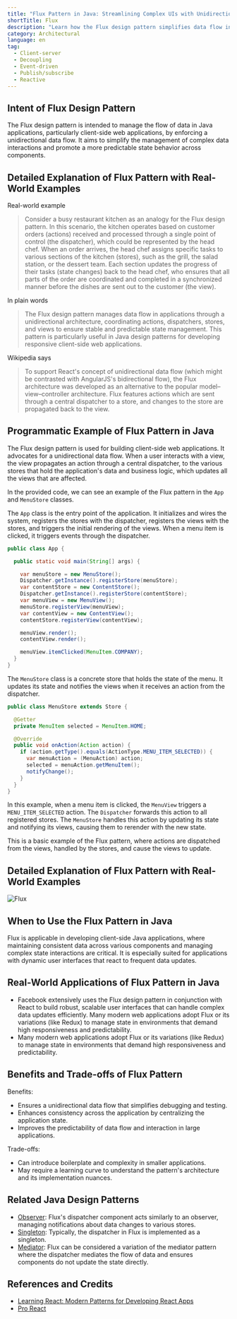 ```yaml
---
title: "Flux Pattern in Java: Streamlining Complex UIs with Unidirectional Data Flow"
shortTitle: Flux
description: "Learn how the Flux design pattern simplifies data flow in Java applications through unidirectional architecture. Explore examples, benefits, and real-world applications."
category: Architectural
language: en
tag:
  - Client-server
  - Decoupling
  - Event-driven
  - Publish/subscribe
  - Reactive
---
```


## Intent of Flux Design Pattern

The Flux design pattern is intended to manage the flow of data in Java applications, particularly client-side web
applications, by enforcing a unidirectional data flow. It aims to simplify the management of complex data interactions
and promote a more predictable state behavior across components.

## Detailed Explanation of Flux Pattern with Real-World Examples

Real-world example

> Consider a busy restaurant kitchen as an analogy for the Flux design pattern. In this scenario, the kitchen operates
> based on customer orders (actions) received and processed through a single point of control (the dispatcher), which
> could be represented by the head chef. When an order arrives, the head chef assigns specific tasks to various sections
> of the kitchen (stores), such as the grill, the salad station, or the dessert team. Each section updates the progress of
> their tasks (state changes) back to the head chef, who ensures that all parts of the order are coordinated and completed
> in a synchronized manner before the dishes are sent out to the customer (the view).

In plain words

> The Flux design pattern manages data flow in applications through a unidirectional architecture, coordinating actions,
> dispatchers, stores, and views to ensure stable and predictable state management. This pattern is particularly useful in
> Java design patterns for developing responsive client-side web applications.

Wikipedia says

> To support React's concept of unidirectional data flow (which might be contrasted with AngularJS's bidirectional
> flow), the Flux architecture was developed as an alternative to the popular model–view–controller architecture. Flux
> features actions which are sent through a central dispatcher to a store, and changes to the store are propagated back to
> the view.

## Programmatic Example of Flux Pattern in Java

The Flux design pattern is used for building client-side web applications. It advocates for a unidirectional data flow.
When a user interacts with a view, the view propagates an action through a central dispatcher, to the various stores
that hold the application's data and business logic, which updates all the views that are affected.

In the provided code, we can see an example of the Flux pattern in the `App` and `MenuStore` classes.

The `App` class is the entry point of the application. It initializes and wires the system, registers the stores with
the dispatcher, registers the views with the stores, and triggers the initial rendering of the views. When a menu item
is clicked, it triggers events through the dispatcher.

```java
public class App {

  public static void main(String[] args) {

    var menuStore = new MenuStore();
    Dispatcher.getInstance().registerStore(menuStore);
    var contentStore = new ContentStore();
    Dispatcher.getInstance().registerStore(contentStore);
    var menuView = new MenuView();
    menuStore.registerView(menuView);
    var contentView = new ContentView();
    contentStore.registerView(contentView);

    menuView.render();
    contentView.render();

    menuView.itemClicked(MenuItem.COMPANY);
  }
}
```

The `MenuStore` class is a concrete store that holds the state of the menu. It updates its state and notifies the views
when it receives an action from the dispatcher.

```java
public class MenuStore extends Store {

  @Getter
  private MenuItem selected = MenuItem.HOME;

  @Override
  public void onAction(Action action) {
    if (action.getType().equals(ActionType.MENU_ITEM_SELECTED)) {
      var menuAction = (MenuAction) action;
      selected = menuAction.getMenuItem();
      notifyChange();
    }
  }
}
```

In this example, when a menu item is clicked, the `MenuView` triggers a `MENU_ITEM_SELECTED` action. The `Dispatcher`
forwards this action to all registered stores. The `MenuStore` handles this action by updating its state and notifying
its views, causing them to rerender with the new state.

This is a basic example of the Flux pattern, where actions are dispatched from the views, handled by the stores, and
cause the views to update.

## Detailed Explanation of Flux Pattern with Real-World Examples

![Flux](./etc/flux.png "Flux")

## When to Use the Flux Pattern in Java

Flux is applicable in developing client-side Java applications, where maintaining consistent data across various
components and managing complex state interactions are critical. It is especially suited for applications with dynamic
user interfaces that react to frequent data updates.

## Real-World Applications of Flux Pattern in Java

* Facebook extensively uses the Flux design pattern in conjunction with React to build robust, scalable user interfaces
  that can handle complex data updates efficiently. Many modern web applications adopt Flux or its variations (like
  Redux) to manage state in environments that demand high responsiveness and predictability.
* Many modern web applications adopt Flux or its variations (like Redux) to manage state in environments that demand
  high responsiveness and predictability.

## Benefits and Trade-offs of Flux Pattern

Benefits:

* Ensures a unidirectional data flow that simplifies debugging and testing.
* Enhances consistency across the application by centralizing the application state.
* Improves the predictability of data flow and interaction in large applications.

Trade-offs:

* Can introduce boilerplate and complexity in smaller applications.
* May require a learning curve to understand the pattern's architecture and its implementation nuances.

## Related Java Design Patterns

* [Observer](https://java-design-patterns.com/patterns/observer/): Flux's dispatcher component acts similarly to an
  observer, managing notifications about data changes to various stores.
* [Singleton](https://java-design-patterns.com/patterns/singleton/): Typically, the dispatcher in Flux is implemented as
  a singleton.
* [Mediator](https://java-design-patterns.com/patterns/mediator/): Flux can be considered a variation of the mediator
  pattern where the dispatcher mediates the flow of data and ensures components do not update the state directly.

## References and Credits

* [Learning React: Modern Patterns for Developing React Apps](https://amzn.to/3Qdn9Pg)
* [Pro React](https://amzn.to/3xNRttK)
